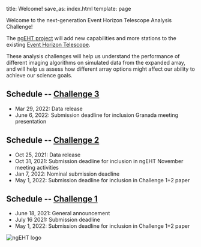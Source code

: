 title: Welcome!
save_as: index.html
template: page

Welcome to the next-generation Event Horizon Telescope Analysis Challenge!

The [ngEHT project](https://www.ngeht.org) will add new capabilities and more stations to the existing
[Event Horizon Telescope](https://eventhorizontelescope.org/).

These analysis challenges will help us understand the performance of
different imaging algorithms on simulated data from the expanded
array, and will help us assess how different array options might
affect our ability to achieve our science goals.

## Schedule -- [Challenge 3]({filename}challenge3.md)

- Mar 29, 2022: Data release
- June 6, 2022: Submission deadline for inclusion Granada meeting presentation

## Schedule -- [Challenge 2]({filename}challenge2.md)

- Oct 25, 2021: Data release
- Oct 31, 2021: Submission deadline for inclusion in ngEHT November meeting activities
- Jan 7, 2022: Nominal submission deadline
- May 1, 2022: Submission deadline for inclusion in Challenge 1+2 paper

## Schedule -- [Challenge 1]({filename}challenge1.md)

- June 18, 2021: General announcement
- July 16 2021: Submission deadline
- May 1, 2022: Submission deadline for inclusion in Challenge 1+2 paper

![ngEHT logo](../static/Semifinal_Logo_White_Symbol.jpeg)
